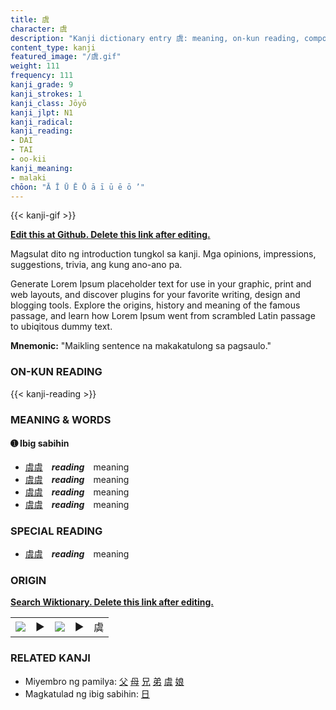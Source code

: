 ```yaml
---
title: 虞
character: 虞
description: "Kanji dictionary entry 虞: meaning, on-kun reading, compounds, origin, related kanji"
content_type: kanji
featured_image: "/虞.gif"
weight: 111
frequency: 111
kanji_grade: 9
kanji_strokes: 1
kanji_class: Jōyō
kanji_jlpt: N1
kanji_radical: 
kanji_reading: 
- DAI
- TAI
- oo-kii
kanji_meaning:
- malaki
chōon: "Ā Ī Ū Ē Ō ā ī ū ē ō ’"
---
```

[//]: # (Don't edit the line below. Kanji animated GIF code is automatically generated.)
{{< kanji-gif >}}

[//]: # (Edit below this line.)

**[Edit this at Github. Delete this link after editing.](https://github.com/tim0g/tim/tree/main/content/kanji/虞/index.md)**

Magsulat dito ng introduction tungkol sa kanji. Mga opinions, impressions, suggestions, trivia, ang kung ano-ano pa.

Generate Lorem Ipsum placeholder text for use in your graphic, print and web layouts, and discover plugins for your favorite writing, design and blogging tools. Explore the origins, history and meaning of the famous passage, and learn how Lorem Ipsum went from scrambled Latin passage to ubiqitous dummy text.
 
**Mnemonic:** "Maikling sentence na makakatulong sa pagsaulo."

### ON-KUN READING

[//]: # (Don't edit the line below. ON-KUN READING code is automatically generated.)
{{< kanji-reading >}}

### MEANING & WORDS

#### ➊ **Ibig sabihin**
  - [虞](../虞)[虞](../虞)　***reading***　meaning
  - [虞](../虞)[虞](../虞)　***reading***　meaning
  - [虞](../虞)[虞](../虞)　***reading***　meaning
  - [虞](../虞)[虞](../虞)　***reading***　meaning

### SPECIAL READING
  - [虞](../虞)[虞](../虞)　***reading***　meaning

### ORIGIN

**[Search Wiktionary. Delete this link after editing.](https://wiktionary.org/wiki/虞)**
<table class="kanji-table"><tr><td>
<img src="60px-虞-bronze.svg.png">
</td><td>▶</td><td>
<img src="60px-虞-oracle.svg.png">
</td><td>▶</td>
<td class="kanji-origin">虞</td>
</tr></table>

### RELATED KANJI
- Miyembro ng pamilya: [父](../父) [母](../母) [兄](../兄) [弟](../弟) [虞](../虞) [娘](../娘)
- Magkatulad ng ibig sabihin: [日](../日)
